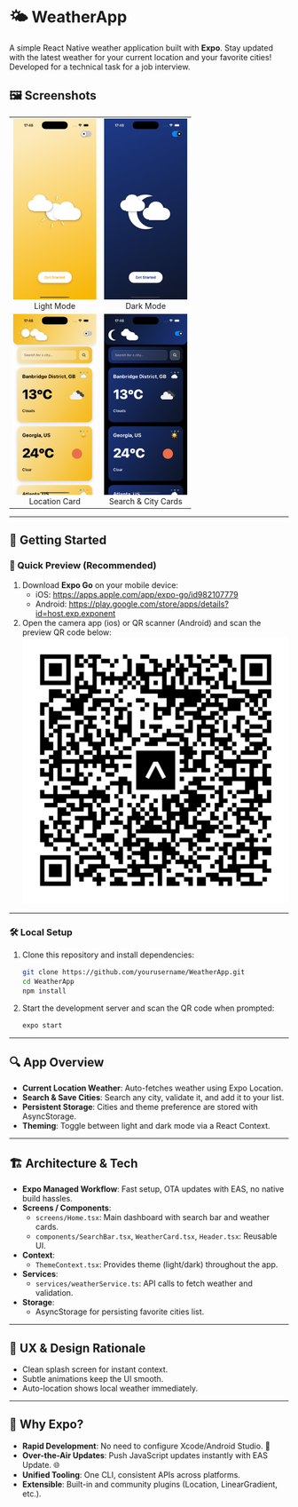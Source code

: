# 🌤️ WeatherApp

A simple React Native weather application built with **Expo**. Stay updated with the latest weather for your current location and your favorite cities! Developed for a technical task for a job interview.

## 🖼️ Screenshots
<table>
  <tr>
    <td align="center">
      <img src="assets/images/light-mode-home.png" width="150" alt="Light Mode Home"/><br/>Light Mode
    </td>
    <td align="center">
      <img src="assets/images/dark-mode-home.png" width="150" alt="Dark Mode Home"/><br/>Dark Mode
    </td>
  </tr>
  <tr>
    <td align="center">
      <img src="assets/images/location-card.png" width="150" alt="Location Card"/><br/>Location Card
    </td>
    <td align="center">
      <img src="assets/images/search-and-city-cards.png" width="150" alt="Search & City Cards"/><br/>Search & City Cards
    </td>
  </tr>
</table>

---

## 📲 Getting Started

### 📱 Quick Preview (Recommended)
1. Download **Expo Go** on your mobile device:
   - iOS: https://apps.apple.com/app/expo-go/id982107779  
   - Android: https://play.google.com/store/apps/details?id=host.exp.exponent  
2. Open the camera app (ios) or QR scanner (Android) and scan the preview QR code below:
   ![Scan QR code](assets/images/previewQR.svg)

---

### 🛠️ Local Setup
1. Clone this repository and install dependencies:
   ```bash
   git clone https://github.com/yourusername/WeatherApp.git
   cd WeatherApp
   npm install
   ```
2. Start the development server and scan the QR code when prompted:
   ```bash
   expo start
   ```

---

## 🔍 App Overview

- **Current Location Weather**: Auto-fetches weather using Expo Location.
- **Search & Save Cities**: Search any city, validate it, and add it to your list.
- **Persistent Storage**: Cities and theme preference are stored with AsyncStorage.
- **Theming**: Toggle between light and dark mode via a React Context.

---

## 🏗️ Architecture & Tech

- **Expo Managed Workflow**: Fast setup, OTA updates with EAS, no native build hassles.
- **Screens / Components**:
  - `screens/Home.tsx`: Main dashboard with search bar and weather cards.
  - `components/SearchBar.tsx`, `WeatherCard.tsx`, `Header.tsx`: Reusable UI.
- **Context**:
  - `ThemeContext.tsx`: Provides theme (light/dark) throughout the app.
- **Services**:
  - `services/weatherService.ts`: API calls to fetch weather and validation.
- **Storage**:
  - AsyncStorage for persisting favorite cities list.

---

## 🎨 UX & Design Rationale

- Clean splash screen for instant context.
- Subtle animations keep the UI smooth.
- Auto-location shows local weather immediately.

---

## 🎉 Why Expo?

- **Rapid Development**: No need to configure Xcode/Android Studio. 🚀
- **Over-the-Air Updates**: Push JavaScript updates instantly with EAS Update. 🌐
- **Unified Tooling**: One CLI, consistent APIs across platforms.
- **Extensible**: Built-in and community plugins (Location, LinearGradient, etc.).

